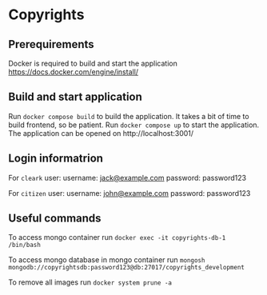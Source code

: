 # Copyrights

## Prerequirements

Docker is required to build and start the application https://docs.docker.com/engine/install/

## Build and start application

Run `docker compose build` to build the application. It takes a bit of time to build frontend, so be patient.
Run `docker compose up` to start the application.
The application can be opened on http://localhost:3001/ 

## Login informatrion

For `cleark` user:
username: jack@example.com
password: password123

For `citizen` user:
username: john@example.com
password: password123

## Useful commands

To access mongo container run `docker exec -it copyrights-db-1 /bin/bash`

To access mongo database in mongo container run `mongosh mongodb://copyrightsdb:password123@db:27017/copyrights_development`

To remove all images run `docker system prune -a`
